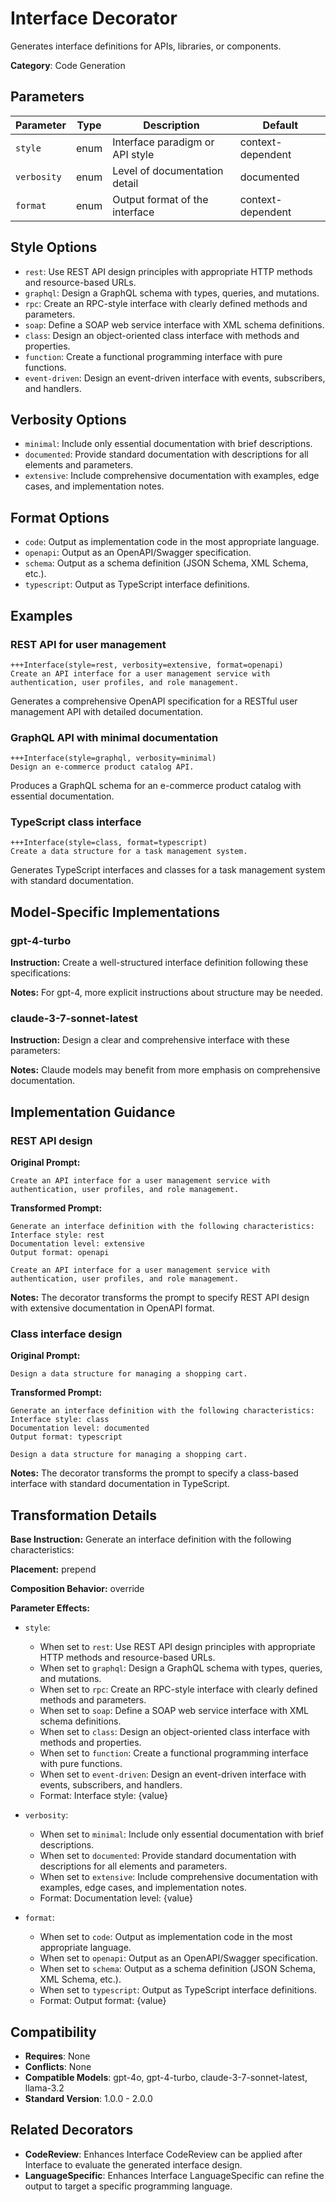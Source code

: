 # Interface Decorator

Generates interface definitions for APIs, libraries, or components.

**Category**: Code Generation

## Parameters

| Parameter | Type | Description | Default |
|-----------|------|-------------|--------|
| `style` | enum | Interface paradigm or API style | context-dependent |
| `verbosity` | enum | Level of documentation detail | documented |
| `format` | enum | Output format of the interface | context-dependent |

## Style Options

- `rest`: Use REST API design principles with appropriate HTTP methods and resource-based URLs.
- `graphql`: Design a GraphQL schema with types, queries, and mutations.
- `rpc`: Create an RPC-style interface with clearly defined methods and parameters.
- `soap`: Define a SOAP web service interface with XML schema definitions.
- `class`: Design an object-oriented class interface with methods and properties.
- `function`: Create a functional programming interface with pure functions.
- `event-driven`: Design an event-driven interface with events, subscribers, and handlers.

## Verbosity Options

- `minimal`: Include only essential documentation with brief descriptions.
- `documented`: Provide standard documentation with descriptions for all elements and parameters.
- `extensive`: Include comprehensive documentation with examples, edge cases, and implementation notes.

## Format Options

- `code`: Output as implementation code in the most appropriate language.
- `openapi`: Output as an OpenAPI/Swagger specification.
- `schema`: Output as a schema definition (JSON Schema, XML Schema, etc.).
- `typescript`: Output as TypeScript interface definitions.

## Examples

### REST API for user management

```
+++Interface(style=rest, verbosity=extensive, format=openapi)
Create an API interface for a user management service with authentication, user profiles, and role management.
```

Generates a comprehensive OpenAPI specification for a RESTful user management API with detailed documentation.

### GraphQL API with minimal documentation

```
+++Interface(style=graphql, verbosity=minimal)
Design an e-commerce product catalog API.
```

Produces a GraphQL schema for an e-commerce product catalog with essential documentation.

### TypeScript class interface

```
+++Interface(style=class, format=typescript)
Create a data structure for a task management system.
```

Generates TypeScript interfaces and classes for a task management system with standard documentation.

## Model-Specific Implementations

### gpt-4-turbo

**Instruction:** Create a well-structured interface definition following these specifications:

**Notes:** For gpt-4, more explicit instructions about structure may be needed.

### claude-3-7-sonnet-latest

**Instruction:** Design a clear and comprehensive interface with these parameters:

**Notes:** Claude models may benefit from more emphasis on comprehensive documentation.


## Implementation Guidance

### REST API design

**Original Prompt:**
```
Create an API interface for a user management service with authentication, user profiles, and role management.
```

**Transformed Prompt:**
```
Generate an interface definition with the following characteristics:
Interface style: rest
Documentation level: extensive
Output format: openapi

Create an API interface for a user management service with authentication, user profiles, and role management.
```

**Notes:** The decorator transforms the prompt to specify REST API design with extensive documentation in OpenAPI format.

### Class interface design

**Original Prompt:**
```
Design a data structure for managing a shopping cart.
```

**Transformed Prompt:**
```
Generate an interface definition with the following characteristics:
Interface style: class
Documentation level: documented
Output format: typescript

Design a data structure for managing a shopping cart.
```

**Notes:** The decorator transforms the prompt to specify a class-based interface with standard documentation in TypeScript.

## Transformation Details

**Base Instruction:** Generate an interface definition with the following characteristics:

**Placement:** prepend

**Composition Behavior:** override

**Parameter Effects:**

- `style`:
  - When set to `rest`: Use REST API design principles with appropriate HTTP methods and resource-based URLs.
  - When set to `graphql`: Design a GraphQL schema with types, queries, and mutations.
  - When set to `rpc`: Create an RPC-style interface with clearly defined methods and parameters.
  - When set to `soap`: Define a SOAP web service interface with XML schema definitions.
  - When set to `class`: Design an object-oriented class interface with methods and properties.
  - When set to `function`: Create a functional programming interface with pure functions.
  - When set to `event-driven`: Design an event-driven interface with events, subscribers, and handlers.
  - Format: Interface style: {value}

- `verbosity`:
  - When set to `minimal`: Include only essential documentation with brief descriptions.
  - When set to `documented`: Provide standard documentation with descriptions for all elements and parameters.
  - When set to `extensive`: Include comprehensive documentation with examples, edge cases, and implementation notes.
  - Format: Documentation level: {value}

- `format`:
  - When set to `code`: Output as implementation code in the most appropriate language.
  - When set to `openapi`: Output as an OpenAPI/Swagger specification.
  - When set to `schema`: Output as a schema definition (JSON Schema, XML Schema, etc.).
  - When set to `typescript`: Output as TypeScript interface definitions.
  - Format: Output format: {value}

## Compatibility

- **Requires**: None
- **Conflicts**: None
- **Compatible Models**: gpt-4o, gpt-4-turbo, claude-3-7-sonnet-latest, llama-3.2
- **Standard Version**: 1.0.0 - 2.0.0

## Related Decorators

- **CodeReview**: Enhances Interface CodeReview can be applied after Interface to evaluate the generated interface design.
- **LanguageSpecific**: Enhances Interface LanguageSpecific can refine the output to target a specific programming language.
